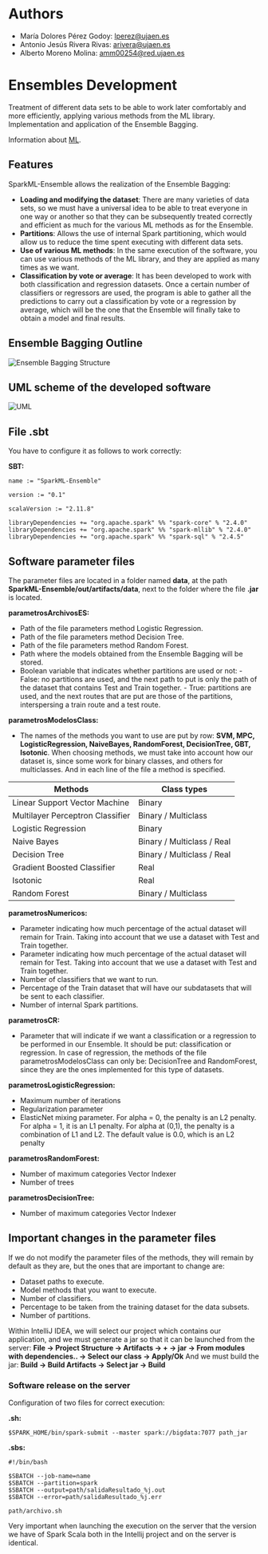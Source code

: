# Authors

- María Dolores Pérez Godoy: lperez@ujaen.es
- Antonio Jesús Rivera Rivas: arivera@ujaen.es
- Alberto Moreno Molina: amm00254@red.ujaen.es

# Ensembles Development

Treatment of different data sets to be able to work later comfortably and more efficiently, applying various methods from the ML library.
Implementation and application of the Ensemble Bagging.

Information about [ML](https://spark.apache.org/docs/latest/ml-guide.html). 

## Features

SparkML-Ensemble allows the realization of the Ensemble Bagging:

- **Loading and modifying the dataset**: There are many varieties of data sets, so we must have a universal idea to be able to treat everyone in one way or another so that they can be subsequently treated correctly and efficient as much for the various ML methods as for the Ensemble.
- **Partitions**: Allows the use of internal Spark partitioning, which would allow us to reduce the time spent executing with different data sets.
- **Use of various ML methods**: In the same execution of the software, you can use various methods of the ML library, and they are applied as many times as we want.
- **Classification by vote or average**: It has been developed to work with both classification and regression datasets. Once a certain number of classifiers or regressors are used, the program is able to gather all the predictions to carry out a classification by vote or a regression by average, which will be the one that the Ensemble will finally take to obtain a model and final results.

## Ensemble Bagging Outline

![Ensemble Bagging Structure](https://i.ibb.co/L01K0t7/EBagging.jpg)

## UML scheme of the developed software

![UML](https://i.ibb.co/sVxwkGC/uml.jpg)

## File .sbt

You have to configure it as follows to work correctly:

**SBT:**

```
name := "SparkML-Ensemble"

version := "0.1"

scalaVersion := "2.11.8"

libraryDependencies += "org.apache.spark" %% "spark-core" % "2.4.0"
libraryDependencies += "org.apache.spark" %% "spark-mllib" % "2.4.0"
libraryDependencies += "org.apache.spark" %% "spark-sql" % "2.4.5"
```

## Software parameter files

The parameter files are located in a folder named **data**, at the path **SparkML-Ensemble/out/artifacts/data**, next to the folder where the file **.jar** is located.

**parametrosArchivosES:**

-	Path of the file parameters method Logistic Regression.
-	Path of the file parameters method Decision Tree.
-	Path of the file parameters method Random Forest.
-	Path where the models obtained from the Ensemble Bagging will be stored.
-	Boolean variable that indicates whether partitions are used or not:
		- False: no partitions are used, and the next path to put is only the path of the dataset that contains Test and Train together.
		- True: partitions are used, and the next routes that are put are those of the partitions, interspersing a train route and a test route.

**parametrosModelosClass:**

-	The names of the methods you want to use are put by row: **SVM, MPC, LogisticRegression, NaiveBayes, RandomForest, DecisionTree, GBT, Isotonic**.
    When choosing methods, we must take into account how our dataset is, since some work for binary classes, and others for multiclasses. And in each line of the file a method is specified.

|              Methods             |             Class types             |
| ---------------------------------|-------------------------------------|
| Linear Support Vector Machine    | Binary                              |
| Multilayer Perceptron Classifier | Binary / Multiclass                 |
| Logistic Regression              | Binary                              |
| Naive Bayes                      | Binary / Multiclass / Real          |
| Decision Tree                    | Binary / Multiclass / Real          |
| Gradient Boosted Classifier      | Real                                |
| Isotonic                         | Real                                |
| Random Forest                    | Binary / Multiclass                 |

**parametrosNumericos:**

-	Parameter indicating how much percentage of the actual dataset will remain for Train. Taking into account that we use a dataset with Test and Train together.
-	Parameter indicating how much percentage of the actual dataset will remain for Test. Taking into account that we use a dataset with Test and Train together.
-	Number of classifiers that we want to run.
-	Percentage of the Train dataset that will have our subdatasets that will be sent to each classifier.
-	Number of internal Spark partitions.

**parametrosCR:**

-	Parameter that will indicate if we want a classification or a regression to be performed in our Ensemble. It should be put: classification or regression.
    In case of regression, the methods of the file parametrosModelosClass can only be: DecisionTree and RandomForest, since they are the ones implemented for this type of datasets.

**parametrosLogisticRegression:**

-	Maximum number of iterations
-	Regularization parameter
-	ElasticNet mixing parameter. For alpha = 0, the penalty is an L2 penalty. For alpha = 1, it is an L1 penalty. For alpha at (0,1), the penalty is a combination of L1 and L2. The default value is 0.0, which is an L2 penalty

**parametrosRandomForest:**

-	Number of maximum categories Vector Indexer
-	Number of trees

**parametrosDecisionTree:**

-	Number of maximum categories Vector Indexer

## Important changes in the parameter files

If we do not modify the parameter files of the methods, they will remain by default as they are, but the ones that are important to change are:

-	Dataset paths to execute.
-	Model methods that you want to execute.
-	Number of classifiers.
-	Percentage to be taken from the training dataset for the data subsets.
-	Number of partitions.

Within IntelliJ IDEA, we will select our project which contains our application, and we must generate a jar so that it can be launched from the server: **File -> Project Structure -> Artifacts -> + -> jar -> From modules with dependencies.. -> Select our class -> Apply/Ok**
And we must build the jar: **Build -> Build Artifacts -> Select jar -> Build**

### Software release on the server

Configuration of two files for correct execution:

**.sh:**

```
$SPARK_HOME/bin/spark-submit --master spark://bigdata:7077 path_jar
```

**.sbs:**

```
#!/bin/bash

$SBATCH --job-name=name
$SBATCH --partition=spark
$SBATCH --output=path/salidaResultado_%j.out
$SBATCH --error=path/salidaResultado_%j.err

path/archivo.sh
```

Very important when launching the execution on the server that the version we have of Spark Scala both in the Intellij project and on the server is identical.
